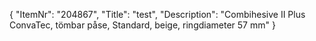 {
  "ItemNr": "204867",
  "Title": "test",
  "Description": "Combihesive II Plus ConvaTec, tömbar påse, Standard, beige, ringdiameter 57 mm"
}